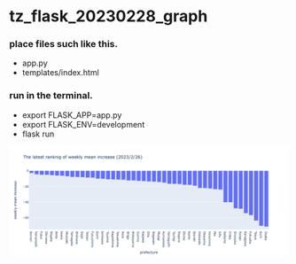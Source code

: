 # tz_flask_20230228_graph

### place files such like this.

- app.py
- templates/index.html


### run in the terminal.

- export FLASK_APP=app.py
- export FLASK_ENV=development
- flask run


![image](newplot.png)
